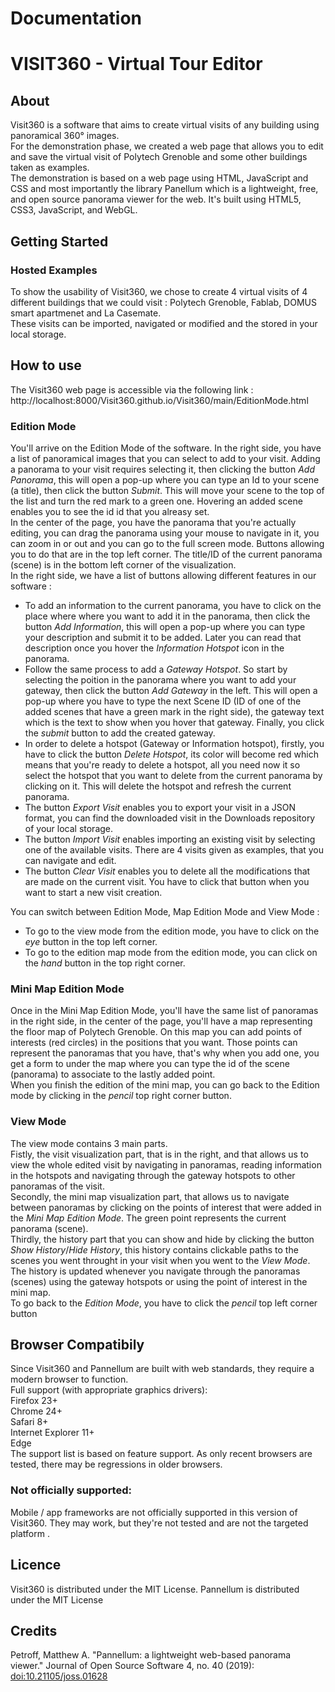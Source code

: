 # Documentation 
# VISIT360 - Virtual Tour Editor
## About 

Visit360 is a software that aims to create virtual visits of any building using panoramical 360° images.  
For the demonstration phase, we created a web page that allows you to edit and save the virtual visit of Polytech Grenoble and some other buildings taken as examples.  
The demonstration is based on a web page using HTML, JavaScript and CSS and most importantly the library Panellum which is a lightweight, free, and open source panorama viewer for the web. It's built using HTML5, CSS3, JavaScript, and WebGL.

## Getting Started 
### Hosted Examples 
To show the usability of Visit360, we chose to create 4 virtual visits of 4 different buildings that we could visit : Polytech Grenoble, Fablab, DOMUS smart apartmenet and La Casemate.   
These visits can be imported, navigated or modified and the stored in your local storage.

## How to use 
The Visit360 web page is accessible via the following link : http://localhost:8000/Visit360.github.io/Visit360/main/EditionMode.html 

### Edition Mode

You'll arrive on the Edition Mode of the software. In the right side, you have a list of panoramical images that you can select to add to your visit.
Adding a panorama to your visit requires selecting it, then clicking the button *Add Panorama*, this will open a pop-up where you can type an Id to your scene (a title), then click the button *Submit*. This will move your scene to the top of the list and turn the red mark to a green one. Hovering an added scene enables you to see the id id that you alreasy set.  
In the center of the page, you have the panorama that you're actually editing, you can drag the panorama using your mouse to navigate in it, you can zoom in or out and you can go to the full screen mode. Buttons allowing you to do that are in the top left corner. The title/ID of the current panorama (scene) is in the bottom left corner of the visualization.  
In the right side, we have a list of buttons allowing different features in our software :   
- To add an information to the current panorama, you have to click on the place where where you want to add it in the panorama, then click the button *Add Information*, this will open a pop-up where you can type your description and submit it to be added. Later you can read that description once you hover the *Information Hotspot* icon in the panorama.
 - Follow the same process to add a *Gateway Hotspot*. So start by selecting the poition in the panorama where you want to add your gateway, then click the button *Add Gateway* in the left. This will open a pop-up where you have to type the next Scene ID (ID of one of the added scenes that have a green mark in the right side), the gateway text which is the text to show when you hover that gateway. Finally, you click the *submit* button to add the created gateway.
 - In order to delete a hotspot (Gateway or Information hotspot), firstly, you have to click the button *Delete Hotspot*, its color will become red which means that you're ready to delete a hotspot, all you need now it so select the hotspot that you want to delete from the current panorama by clicking on it. This will delete the hotspot and refresh the current panorama.
- The button *Export Visit* enables you to export your visit in a JSON format, you can find the downloaded visit in the Downloads repository of your local storage.
- The button *Import Visit* enables importing an existing visit by selecting one of the available visits. There are 4 visits given as examples, that you can navigate and edit. 
- The button *Clear Visit* enables you to delete all the modifications that are made on the current visit. 
You have to click that button when you want to start a new visit creation.

You can switch between Edition Mode, Map Edition Mode and View Mode :   
- To go to the view mode from the edition mode, you have to click on the *eye* button in the top left corner.
- To go to the edition map mode from the edition mode, you can click on the *hand* button in the top right corner.

### Mini Map Edition Mode

Once in the Mini Map Edition Mode, you'll have the same list of panoramas in the right side, in the center of the page, you'll have a map representing the floor map of Polytech Grenoble. On this map you can add points of interests (red circles) in the positions that you want. Those points can represent the panoramas that you have, that's why when you add one, you get a form to under the map where you can type the id of the scene (panorama) to associate to the lastly added point.  
When you finish the edition of the mini map, you can go back to the Edition mode by clicking in the *pencil* top right corner button.

### View Mode 

The view mode contains 3 main parts.  
Fistly, the visit visualization part, that is in the right, and that allows us to view the whole edited visit by navigating in panoramas, reading information in the hotspots and navigating through the gateway hotspots to other panoramas of the visit.  
Secondly, the mini map visualization part, that allows us to navigate between panoramas by clicking on the points of interest that were added in the *Mini Map Edition Mode*. The green point represents the current panorama (scene).  
Thirdly, the history part that you can show and hide by clicking the button *Show History*/*Hide History*, this history contains clickable paths to the scenes you went throught in your visit when you went to the *View Mode*.  
The history is updated whenever you navigate through the panoramas (scenes) using the gateway hotspots or using the point of interest in the mini map.  
To go back to the *Edition Mode*, you have to click the *pencil* top left corner button  

## Browser Compatibily 
Since Visit360 and Pannellum are built with web standards, they require a modern browser to function.  
Full support (with appropriate graphics drivers):  
Firefox 23+  
Chrome 24+  
Safari 8+  
Internet Explorer 11+  
Edge  
The support list is based on feature support. As only recent browsers are tested, there may be regressions in older browsers.  
### Not officially supported:
Mobile / app frameworks are not officially supported in this version of Visit360. They may work, but they're not tested and are not the targeted platform .
## Licence
Visit360 is distributed under the MIT License.
Pannellum is distributed under the MIT License

## Credits 
Petroff, Matthew A. "Pannellum: a lightweight web-based panorama viewer." Journal of Open Source Software 4, no. 40 (2019):  
<a href="https://doi.org/10.21105/joss.01628" rel="nofollow">doi:10.21105/joss.01628</a>












